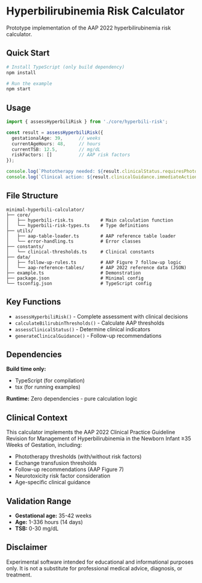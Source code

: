 # Hyperbilirubinemia Risk Calculator

Prototype implementation of the AAP 2022 hyperbilirubinemia risk calculator.

## Quick Start

```bash
# Install TypeScript (only build dependency)
npm install

# Run the example
npm start
```

## Usage

```typescript
import { assessHyperbiliRisk } from './core/hyperbili-risk';

const result = assessHyperbiliRisk({
  gestationalAge: 39,      // weeks
  currentAgeHours: 48,     // hours
  currentTSB: 12.5,        // mg/dL
  riskFactors: []          // AAP risk factors
});

console.log(`Phototherapy needed: ${result.clinicalStatus.requiresPhototherapy}`);
console.log(`Clinical action: ${result.clinicalGuidance.immediateAction}`);
```

## File Structure

```
minimal-hyperbili-calculator/
├── core/
│   ├── hyperbili-risk.ts          # Main calculation function
│   └── hyperbili-risk-types.ts    # Type definitions
├── utils/
│   ├── aap-table-loader.ts        # AAP reference table loader
│   └── error-handling.ts          # Error classes
├── constants/
│   └── clinical-thresholds.ts     # Clinical constants
├── data/
│   ├── follow-up-rules.ts         # AAP Figure 7 follow-up logic
│   └── aap-reference-tables/      # AAP 2022 reference data (JSON)
├── example.ts                     # Demonstration
├── package.json                   # Minimal config
└── tsconfig.json                  # TypeScript config
```

## Key Functions

- `assessHyperbiliRisk()` - Complete assessment with clinical decisions
- `calculateBilirubinThresholds()` - Calculate AAP thresholds
- `assessClinicalStatus()` - Determine clinical indicators
- `generateClinicalGuidance()` - Follow-up recommendations

## Dependencies

**Build time only:**
- TypeScript (for compilation)
- tsx (for running examples)

**Runtime:** Zero dependencies - pure calculation logic

## Clinical Context

This calculator implements the AAP 2022 Clinical Practice Guideline Revision for Management of Hyperbilirubinemia in the Newborn Infant ≥35 Weeks of Gestation, including:

- Phototherapy thresholds (with/without risk factors)
- Exchange transfusion thresholds
- Follow-up recommendations (AAP Figure 7)
- Neurotoxicity risk factor consideration
- Age-specific clinical guidance

## Validation Range

- **Gestational age:** 35-42 weeks
- **Age:** 1-336 hours (14 days)
- **TSB:** 0-30 mg/dL

## Disclaimer

Experimental software intended for educational and informational purposes only. It is not a substitute for professional medical advice, diagnosis, or treatment.